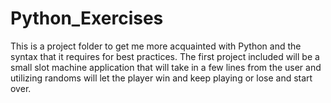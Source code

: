 # Python_Exercises

This is a project folder to get me more acquainted with Python and the syntax that it requires for best practices. The first project included will be a small slot machine application that will take in a few lines from the user and utilizing randoms will let the player win and keep playing or lose and start over. 
